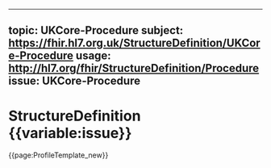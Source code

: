 
---
topic: UKCore-Procedure
subject: https://fhir.hl7.org.uk/StructureDefinition/UKCore-Procedure
usage: http://hl7.org/fhir/StructureDefinition/Procedure
issue: UKCore-Procedure
---
              
# StructureDefinition {{variable:issue}}

<nocheck>
{{page:ProfileTemplate_new}}
</nocheck>

